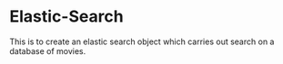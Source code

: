 # Elastic-Search
This is to create an elastic search object which carries out search on a database of movies.
